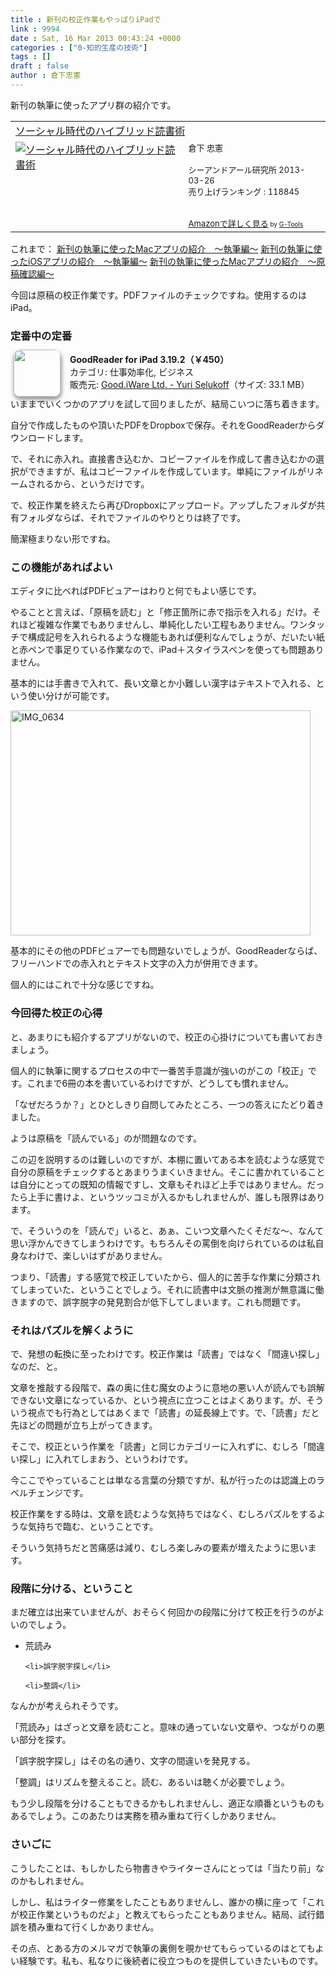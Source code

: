 ```yaml
---
title : 新刊の校正作業もやっぱりiPadで
link : 9994
date : Sat, 16 Mar 2013 00:43:24 +0000
categories : ["0-知的生産の技術"]
tags : []
draft : false
author : 倉下忠憲
---
```


新刊の執筆に使ったアプリ群の紹介です。

<table  border="0" cellpadding="5"><tr><td colspan="2"><a href="http://www.amazon.co.jp/%E3%82%BD%E3%83%BC%E3%82%B7%E3%83%A3%E3%83%AB%E6%99%82%E4%BB%A3%E3%81%AE%E3%83%8F%E3%82%A4%E3%83%96%E3%83%AA%E3%83%83%E3%83%89%E8%AA%AD%E6%9B%B8%E8%A1%93-%E5%80%89%E4%B8%8B-%E5%BF%A0%E6%86%B2/dp/4863541244%3FSubscriptionId%3D15SMZCTB9V8NGR2TW082%26tag%3Drashita1000-22%26linkCode%3Dxm2%26camp%3D2025%26creative%3D165953%26creativeASIN%3D4863541244" target="_blank">ソーシャル時代のハイブリッド読書術</a><img src="http://www.assoc-amazon.jp/e/ir?t=rashita1000-22&l=ur2&o=9" width="1" height="1" style="border: none;" alt="" /></td></tr><tr><td valign="top"><a href="http://www.amazon.co.jp/%E3%82%BD%E3%83%BC%E3%82%B7%E3%83%A3%E3%83%AB%E6%99%82%E4%BB%A3%E3%81%AE%E3%83%8F%E3%82%A4%E3%83%96%E3%83%AA%E3%83%83%E3%83%89%E8%AA%AD%E6%9B%B8%E8%A1%93-%E5%80%89%E4%B8%8B-%E5%BF%A0%E6%86%B2/dp/4863541244%3FSubscriptionId%3D15SMZCTB9V8NGR2TW082%26tag%3Drashita1000-22%26linkCode%3Dxm2%26camp%3D2025%26creative%3D165953%26creativeASIN%3D4863541244" target="_blank"><img src="http://ecx.images-amazon.com/images/I/51hfRUK03oL._SL160_.jpg" border="0" alt="ソーシャル時代のハイブリッド読書術" /></a></td><td valign="top"><font size="-1">倉下 忠憲 <br /><br />シーアンドアール研究所  2013-03-26<br />売り上げランキング : 118845<br /><br /><br /><a href="http://www.amazon.co.jp/%E3%82%BD%E3%83%BC%E3%82%B7%E3%83%A3%E3%83%AB%E6%99%82%E4%BB%A3%E3%81%AE%E3%83%8F%E3%82%A4%E3%83%96%E3%83%AA%E3%83%83%E3%83%89%E8%AA%AD%E6%9B%B8%E8%A1%93-%E5%80%89%E4%B8%8B-%E5%BF%A0%E6%86%B2/dp/4863541244%3FSubscriptionId%3D15SMZCTB9V8NGR2TW082%26tag%3Drashita1000-22%26linkCode%3Dxm2%26camp%3D2025%26creative%3D165953%26creativeASIN%3D4863541244" target="_blank">Amazonで詳しく見る</a></font><font size="-2"> by <a href="http://www.goodpic.com/mt/aws/index.html" >G-Tools</a></font></td></tr></table>

これまで：
<a href="https://rashita.net/blog/?p=9947" target="_blank">新刊の執筆に使ったMacアプリの紹介　〜執筆編〜</a>
<a href="https://rashita.net/blog/?p=9964" target="_blank">新刊の執筆に使ったiOSアプリの紹介　〜執筆編〜</a>
<a href="https://rashita.net/blog/?p=9971" target="_blank">新刊の執筆に使ったMacアプリの紹介　〜原稿確認編〜</a>

今回は原稿の校正作業です。PDFファイルのチェックですね。使用するのはiPad。

<h3>定番中の定番</h3>
<a href="http://click.linksynergy.com/fs-bin/stat?id=Q0goZPzeHEw&offerid=94348&type=3&subid=0&tmpid=2192&RD_PARM1=https%253A%252F%252Fitunes.apple.com%252Fjp%252Fapp%252Fgoodreader-for-ipad%252Fid363448914%253Fmt%253D8%2526uo%253D4%2526partnerId%253D30" target="_blank" rel="nofollow"><img width="75" class="alignleft" align="left" src="http://a1135.phobos.apple.com/us/r1000/099/Purple/v4/fc/7f/c6/fc7fc633-03ac-c122-22f1-5a12371a4006/mzl.kkmskkvg.75x75-65.png" style="border-radius: 11px 11px 11px 11px;-moz-border-radius: 11px 11px 11px 11px;-webkit-border-radius: 11px 11px 11px 11px;box-shadow: 1px 4px 6px 1px #999999;-moz-box-shadow: 1px 4px 6px 1px #999999;-webkit-box-shadow: 1px 4px 6px 1px #999999;margin: -5px 15px 1px 5px;"></a><strong> GoodReader for iPad 3.19.2（￥450）</strong><br> カテゴリ: 仕事効率化, ビジネス<br> 販売元: <a href="http://click.linksynergy.com/fs-bin/stat?id=Q0goZPzeHEw&offerid=94348&type=3&subid=0&tmpid=2192&RD_PARM1=https%253A%252F%252Fitunes.apple.com%252Fjp%252Fartist%252Fgood.iware-ltd.%252Fid289191291%253Fuo%253D4%2526partnerId%253D30" target="_blank" rel="nofollow">Good.iWare Ltd. - Yuri Selukoff</a>（サイズ: 33.1 MB）<br style="clear: both;">
いままでいくつかのアプリを試して回りましたが、結局こいつに落ち着きます。

自分で作成したものや頂いたPDFをDropboxで保存。それをGoodReaderからダウンロードします。

で、それに赤入れ。直接書き込むか、コピーファイルを作成して書き込むかの選択ができますが、私はコピーファイルを作成しています。単純にファイルがリネームされるから、というだけです。

で、校正作業を終えたら再びDropboxにアップロード。アップしたフォルダが共有フォルダならば、それでファイルのやりとりは終了です。

簡潔極まりない形ですね。
<h3>この機能があればよい</h3>
エディタに比べればPDFビュアーはわりと何でもよい感じです。

やることと言えば、「原稿を読む」と「修正箇所に赤で指示を入れる」だけ。それほど複雑な作業でもありませんし、単純化したい工程もありません。ワンタッチで構成記号を入れられるような機能もあれば便利なんでしょうが、だいたい紙と赤ペンで事足りている作業なので、iPad＋スタイラスペンを使っても問題ありません。

基本的には手書きで入れて、長い文章とか小難しい漢字はテキストで入れる、という使い分けが可能です。

<a href="https://rashita.net/blog/wp-content/uploads/2013/03/IMG_0634.png"><img src="https://rashita.net/blog/wp-content/uploads/2013/03/IMG_0634.png" alt="IMG_0634" width="480" height="360" class="alignnone size-full wp-image-9995" /></a>

基本的にその他のPDFビュアーでも問題ないでしょうが、GoodReaderならば、フリーハンドでの赤入れとテキスト文字の入力が併用できます。

個人的にはこれで十分な感じですね。

<h3>今回得た校正の心得</h3>
と、あまりにも紹介するアプリがないので、校正の心掛けについても書いておきましょう。

個人的に執筆に関するプロセスの中で一番苦手意識が強いのがこの「校正」です。これまで6冊の本を書いているわけですが、どうしても慣れません。

「なぜだろうか？」とひとしきり自問してみたところ、一つの答えにたどり着きました。

ようは原稿を「読んでいる」のが問題なのです。

この辺を説明するのは難しいのですが、本棚に置いてある本を読むような感覚で自分の原稿をチェックするとあまりうまくいきません。そこに書かれていることは自分にとっての既知の情報ですし、文章もそれほど上手ではありません。だったら上手に書けよ、というツッコミが入るかもしれませんが、誰しも限界はあります。

で、そういうのを「読んで」いると、あぁ、こいつ文章へたくそだな〜、なんて思い浮かんできてしまうわけです。もちろんその罵倒を向けられているのは私自身なわけで、楽しいはずがありません。

つまり、「読書」する感覚で校正していたから、個人的に苦手な作業に分類されてしまっていた、ということでしょう。それに読書中は文脈の推測が無意識に働きますので、誤字脱字の発見割合が低下してしまいます。これも問題です。

<h3>それはパズルを解くように</h3>
で、発想の転換に至ったわけです。校正作業は「読書」ではなく「間違い探し」なのだ、と。

文章を推敲する段階で、森の奥に住む魔女のように意地の悪い人が読んでも誤解できない文章になっているか、という視点に立つことはよくあります。が、そういう視点でも行為としてはあくまで「読書」の延長線上です。で、「読書」だと先ほどの問題が立ち上がってきます。

そこで、校正という作業を「読書」と同じカテゴリーに入れずに、むしろ「間違い探し」に入れてしまおう、というわけです。

今ここでやっていることは単なる言葉の分類ですが、私が行ったのは認識上のラベルチェンジです。

校正作業をする時は、文章を読むような気持ちではなく、むしろパズルをするような気持ちで臨む、ということです。

そういう気持ちだと苦痛感は減り、むしろ楽しみの要素が増えたように思います。

<h3>段階に分ける、ということ</h3>
まだ確立は出来ていませんが、おそらく何回かの段階に分けて校正を行うのがよいのでしょう。

<ul>
	<li>荒読み</li>

	<li>誤字脱字探し</li>

	<li>整調</li>
</ul>



なんかが考えられそうです。

「荒読み」はざっと文章を読むこと。意味の通っていない文章や、つながりの悪い部分を探す。

「誤字脱字探し」はその名の通り、文字の間違いを発見する。

「整調」はリズムを整えること。読む、あるいは聴くが必要でしょう。

もう少し段階を分けることもできるかもしれませんし、適正な順番というものもあるでしょう。このあたりは実務を積み重ねて行くしかありません。

<h3>さいごに</h3>
こうしたことは、もしかしたら物書きやライターさんにとっては「当たり前」なのかもしれません。

しかし、私はライター修業をしたこともありませんし、誰かの横に座って「これが校正作業というものだよ」と教えてもらったこともありません。結局、試行錯誤を積み重ねて行くしかありません。

その点、とある方のメルマガで執筆の裏側を覗かせてもらっているのはとてもよい経験です。私も、私なりに後続者に役立つものを提供していきたいものです。


